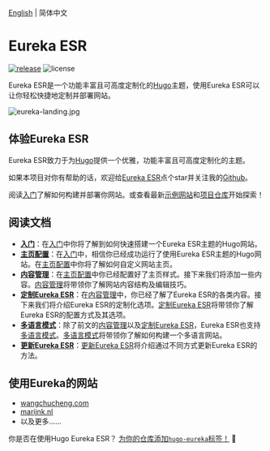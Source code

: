[English](https://github.com/hugo-eureka-esr/hugo-eureka-esr/blob/main/README.md) | 简体中文

# Eureka ESR

[![release](https://github.com/hugo-eureka-esr/hugo-eureka-esr/actions/workflows/release.yaml/badge.svg)](https://github.com/hugo-eureka-esr/hugo-eureka-esr/actions/workflows/release.yaml) ![license](https://img.shields.io/github/license/wangchucheng/hugo-eureka)

Eureka ESR是一个功能丰富且可高度定制化的[Hugo]主题，使用Eureka ESR可以让你轻松快捷地定制并部署网站。

![eureka-landing.jpg](https://i.loli.net/2020/11/07/B6GZn1V2AS8XYIT.jpg)

## 体验Eureka ESR

Eureka ESR致力于为[Hugo]提供一个优雅，功能丰富且可高度定制化的主题。

如果本项目对你有帮助的话，欢迎给[Eureka ESR](https://github.com/hugo-eureka-esr/hugo-eureka-esr/)点个star并关注我的[Github](https://github.com/wangchucheng/)。

阅读[入门](https://www.wangchucheng.com/zh/docs/hugo-eureka/getting-started/)了解如何构建并部署你网站。或查看最新[示例网站](https://hugo-eureka.netlify.app/)和[项目仓库](https://github.com/hugo-eureka-esr/hugo-eureka-esr/)开始探索！

## 阅读文档

- **[入门](https://www.wangchucheng.com/zh/docs/hugo-eureka/getting-started/)**：在[入门](https://www.wangchucheng.com/zh/docs/hugo-eureka/getting-started/)中你将了解到如何快速搭建一个Eureka ESR主题的Hugo网站。
- **[主页配置](https://www.wangchucheng.com/zh/docs/hugo-eureka/homepage-configuration)**：在[入门](https://www.wangchucheng.com/zh/docs/hugo-eureka/getting-started)中，相信你已经成功运行了使用Eureka ESR主题的Hugo网站。在[主页配置](https://www.wangchucheng.com/zh/docs/hugo-eureka/homepage-configuration)中你将了解如何自定义网站主页。
- **[内容管理](https://www.wangchucheng.com/zh/docs/hugo-eureka/content-management)**：在[主页配置](https://www.wangchucheng.com/zh/docs/hugo-eureka/homepage-configuration)中你已经配置好了主页样式。接下来我们将添加一些内容。[内容管理](https://www.wangchucheng.com/zh/docs/hugo-eureka/content-management)将带领你了解网站内容结构及编辑技巧。
- **[定制Eureka ESR](https://www.wangchucheng.com/zh/docs/hugo-eureka/customization/)**：在[内容管理](https://www.wangchucheng.com/zh/docs/hugo-eureka/content-management/)中，你已经了解了Eureka ESR的各类内容。接下来我们将介绍Eureka ESR的定制化选项。[定制Eureka ESR](https://www.wangchucheng.com/zh/docs/hugo-eureka/customization/)将带领你了解Eureka ESR的配置方式及其选项。
- **[多语言模式](https://www.wangchucheng.com/zh/docs/hugo-eureka/multilingual-mode/)**：除了前文的[内容管理](https://www.wangchucheng.com/zh/docs/hugo-eureka/content-management/)以及[定制Eureka ESR](https://www.wangchucheng.com/zh/docs/hugo-eureka/customization/)，Eureka ESR也支持[多语言模式](https://www.wangchucheng.com/zh/docs/hugo-eureka/multilingual-mode/)。[多语言模式](https://www.wangchucheng.com/zh/docs/hugo-eureka/multilingual-mode/)将带领你了解如何构建一个多语言网站。
- **[更新Eureka ESR](https://www.wangchucheng.com/zh/docs/hugo-eureka/update/)**：[更新Eureka ESR](https://www.wangchucheng.com/zh/docs/hugo-eureka/update/)将介绍通过不同方式更新Eureka ESR的方法。

## 使用Eureka的网站

- [wangchucheng.com](https://www.wangchucheng.com)
- [marijnk.nl](https://marijnk.nl)
- 以及更多……

你是否在使用Hugo Eureka ESR？ [为你的仓库添加`hugo-eureka`标签！](https://docs.github.com/github/administering-a-repository/classifying-your-repository-with-topics) 🙌

[Hugo]: https://gohugo.io/
